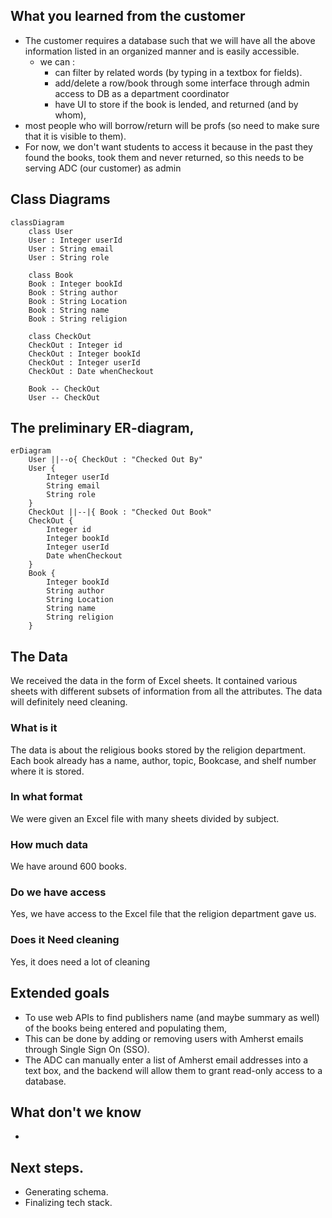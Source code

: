 ## What you learned from the customer
- The customer requires a database such that we will have all the above information listed in an organized manner and is easily accessible.
  - we can :
    -  can filter by related words (by typing in a textbox for fields).
    - add/delete a row/book through some interface through admin access to DB as a department coordinator
    - have UI to store if the book is lended, and returned (and by whom), 
- most people who will borrow/return will be profs (so need to make sure that it is visible to them).
- For now, we don't want students to access it because in the past they found the books, took them and never returned, so this needs to be serving ADC (our customer) as admin

## Class Diagrams
```mermaid
classDiagram
    class User
    User : Integer userId
    User : String email
    User : String role

    class Book
    Book : Integer bookId
    Book : String author
    Book : String Location 
    Book : String name
    Book : String religion

    class CheckOut
    CheckOut : Integer id
    CheckOut : Integer bookId
    CheckOut : Integer userId 
    CheckOut : Date whenCheckout

    Book -- CheckOut
    User -- CheckOut
```
## The preliminary ER-diagram,
```mermaid
erDiagram
    User ||--o{ CheckOut : "Checked Out By"
    User {
        Integer userId
        String email
        String role
    }
    CheckOut ||--|{ Book : "Checked Out Book"
    CheckOut {
        Integer id
        Integer bookId
        Integer userId
        Date whenCheckout
    }
    Book {
        Integer bookId
        String author
        String Location
        String name
        String religion
    }
```
## The Data
We received the data in the form of Excel sheets. It contained various sheets with different subsets of information from all the attributes. The data will definitely need cleaning.
### What is it
The data is about the religious books stored by the religion department. Each book already has a name, author, topic, Bookcase, and shelf number where it is stored.
### In what format
We were given an Excel file with many sheets divided by subject.
### How much data
We have around 600 books.
### Do we have access
Yes, we have access to the Excel file that the religion department gave us.
### Does it Need cleaning
Yes, it does need a lot of cleaning
## Extended goals
- To use web APIs to find publishers name (and maybe summary as well) of the books being entered and populating them, 
- This can be done by adding or removing users with Amherst emails through Single Sign On (SSO). 
- The ADC can manually enter a list of Amherst email addresses into a text box, and the backend will allow them to grant read-only access to a database. 

## What don't we know
- 
## Next steps.
- Generating schema.
- Finalizing tech stack.
